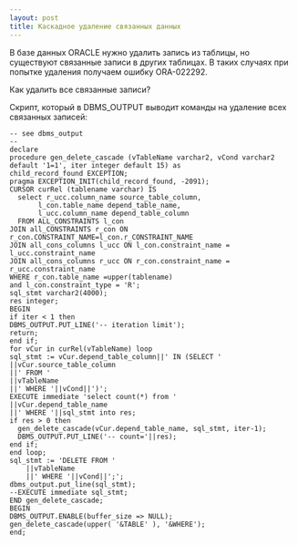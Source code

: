 ```yaml
---
layout: post
title: Каскадное удаление связанных данных
---
```


В базе данных ORACLE нужно удалить запись из таблицы, но существуют связанные записи в других таблицах.
В таких случаях при попытке удаления получаем ошибку ORA-022292.

Как удалить все связанные записи?

Скрипт, который в DBMS_OUTPUT выводит команды на удаление всех связанных записей:

	-- see dbms_output 
	--
	declare
	procedure gen_delete_cascade (vTableName varchar2, vCond varchar2 default '1=1', iter integer default 15) as
	child_record_found EXCEPTION;
	pragma EXCEPTION_INIT(child_record_found, -2091);
	CURSOR curRel (tablename varchar) IS 
	  select r_ucc.column_name source_table_column,
	       l_con.table_name depend_table_name,
	       l_ucc.column_name depend_table_column
	  FROM ALL_CONSTRAINTS l_con
	JOIN all_CONSTRAINTS r_con ON r_con.CONSTRAINT_NAME=l_con.r_CONSTRAINT_NAME
	JOIN all_cons_columns l_ucc ON l_con.constraint_name = l_ucc.constraint_name
	JOIN all_cons_columns r_ucc ON r_con.constraint_name = r_ucc.constraint_name
	WHERE r_con.table_name =upper(tablename)
	and l_con.constraint_type = 'R';
	sql_stmt varchar2(4000);
	res integer;
	BEGIN
	if iter < 1 then
	DBMS_OUTPUT.PUT_LINE('-- iteration limit');
	return;
	end if;
	for vCur in curRel(vTableName) loop
	sql_stmt := vCur.depend_table_column||' IN (SELECT '
	||vCur.source_table_column
	||' FROM '
	||vTableName
	||' WHERE '||vCond||')';
	EXECUTE immediate 'select count(*) from '
	||vCur.depend_table_name
	||' WHERE '||sql_stmt into res;
	if res > 0 then
	  gen_delete_cascade(vCur.depend_table_name, sql_stmt, iter-1);
	  DBMS_OUTPUT.PUT_LINE('-- count='||res);
	end if;
	end loop;
	sql_stmt := 'DELETE FROM '
	    ||vTableName
	    ||' WHERE '||vCond||';';
	dbms_output.put_line(sql_stmt);
	--EXECUTE immediate sql_stmt;
	END gen_delete_cascade;
	BEGIN
	DBMS_OUTPUT.ENABLE(buffer_size => NULL);
	gen_delete_cascade(upper( '&TABLE' ), '&WHERE');
	end;
